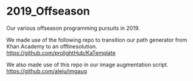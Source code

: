 # 2019_Offseason
Our various offseason programming pursuits in 2019.

We made use of the following repo to transition our path generator from Khan Academy to an offlinesolution.
https://github.com/prolightHub/KaTemplate

We also made use of this repo in our image augmentation script.
https://github.com/aleju/imgaug
